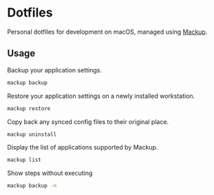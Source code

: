 # Dotfiles

Personal dotfiles for development on macOS, managed using [Mackup](https://github.com/lra/mackup).

## Usage

Backup your application settings.

```bash
mackup backup
```

Restore your application settings on a newly installed workstation.

```bash
mackup restore
```

Copy back any synced config files to their original place.

```bash
mackup uninstall
```

Display the list of applications supported by Mackup.

```bash
mackup list
```

Show steps without executing
```bash
mackup backup -n
```
